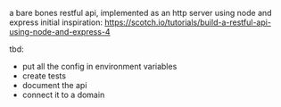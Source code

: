 a bare bones restful api, implemented as an http server using node and express
initial inspiration: https://scotch.io/tutorials/build-a-restful-api-using-node-and-express-4

tbd:
* put all the config in environment variables
* create tests
* document the api
* connect it to a domain